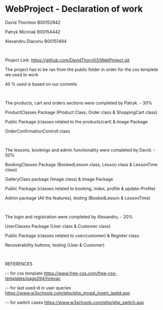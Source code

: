 # WebProject - Declaration of work

David Thornton B00152842

Patryk Miciniak B00154442

Alexandru Diaconu B00151494

<br>

Project Link: https://github.com/DavidThorn03/WebProject.git

The project has to be ran from the public folder in order for the css templete we used to work

All % used is based on our commits

<br>

The products, cart and orders sections were completed by Patryk. - 30%

ProductClasses Package (Product Class, Order class & ShoppingCart class)

Public Package (classes related to the products/cart) & Image Package

OrderConfirmationControll class

<br>


The lessons, bookings and admin functionality were completed by David. - 50%

BookingClasses Package (BookedLesson class, Lesson class & LessonTime class)

GalleryClass package (Image class) & Image Package

Public Package (classes related to booking, index, profile & update-Profile)

Admin package (All the features), testing (BookedLesson & LessonTime)

<br>

The login and registration were completed by Alexandru. - 20%

UserClasses Package (User class & Customer class)

Public Package (classes related to user/customer) & Register class

Recoverability buttons, testing (User & Customer)

<br>

REFERENCES

 -- for css template https://www.free-css.com/free-css-templates/page294/hirevac
 
 -- for last used id in user queries https://www.w3schools.com/php/php_mysql_insert_lastid.asp 
 
 -- for switch cases https://www.w3schools.com/php/php_switch.asp


 
